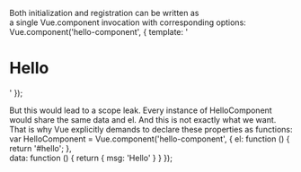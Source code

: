 Both  initialization  and registration  can be  written as  
a single  Vue.component invocation  with corresponding options:
Vue.component('hello-component',  { template: '<h1>Hello</h1>'  });


But this  would lead  to  a scope leak. 
Every instance  of  HelloComponent  would share the same data  and el.
And this  is  not exactly what  we  want. 
That  is  why Vue explicitly  demands to declare these properties  as  functions:
var HelloComponent  = Vue.component('hello-component',  { 
    el: function  ()  { 
        return  '#hello'; 
    },  
    data: function  ()  { 
        return  { 
            msg:  'Hello' 
        } 
    } 
}); 

